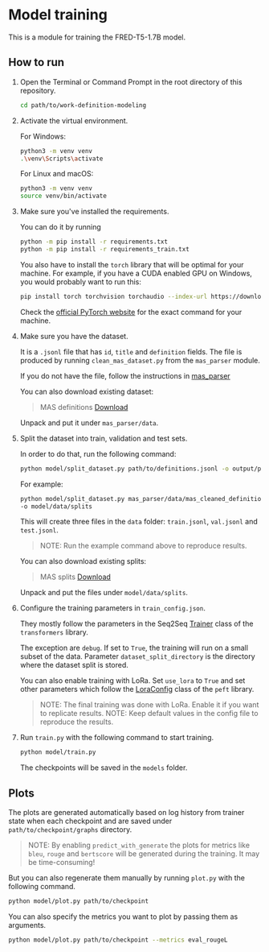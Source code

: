 # Model training

This is a module for training the FRED-T5-1.7B model.

## How to run

1. Open the Terminal or Command Prompt in the root directory of this repository.

    ```bash
    cd path/to/work-definition-modeling
    ```

2. Activate the virtual environment.

    For Windows:

    ```bash
    python3 -m venv venv
    .\venv\Scripts\activate
    ```

    For Linux and macOS:

    ```bash
    python3 -m venv venv
    source venv/bin/activate
    ```

3. Make sure you've installed the requirements.

    You can do it by running

    ```bash
    python -m pip install -r requirements.txt
    python -m pip install -r requirements_train.txt
    ```

    You also have to install the `torch` library that will be optimal for your machine.
    For example, if you have a CUDA enabled GPU on Windows, you would probably want to run this:

    ```bash
    pip install torch torchvision torchaudio --index-url https://download.pytorch.org/whl/cu121
    ```

    Check the [official PyTorch website](https://pytorch.org/get-started/locally/)
    for the exact command for your machine.

4. Make sure you have the dataset.

    It is a `.jsonl` file that has `id`, `title` and `definition` fields.
    The file is produced by running `clean_mas_dataset.py` from the `mas_parser` module.

    If you do not have the file, follow the instructions
    in [mas_parser](../../mas_parser/README.md)

    You can also download existing dataset:

    > MAS definitions
   > [Download](https://github.com/anonymousP9k/definition-modeling/issues/1)

    Unpack and put it under `mas_parser/data`.

5. Split the dataset into train, validation and test sets.

    In order to do that, run the following command:

    ```bash
    python model/split_dataset.py path/to/definitions.jsonl -o output/path
    ```

    For example:

    ```bash
    python model/split_dataset.py mas_parser/data/mas_cleaned_definitions.jsonl \
   -o model/data/splits
    ```

    This will create three files in the `data` folder:
    `train.jsonl`, `val.jsonl` and `test.jsonl`.

    > NOTE: Run the example command above to reproduce results.

    You can also download existing splits:

    > MAS splits
   > [Download](https://github.com/anonymousP9k/definition-modeling/issues/2)

    Unpack and put the files under `model/data/splits`.

6. Configure the training parameters in `train_config.json`.

    They mostly follow the parameters in the Seq2Seq
    [Trainer](https://huggingface.co/transformers/main_classes/trainer.html#trainingarguments)
    class of the `transformers` library.

    The exception are `debug`.
    If set to `True`, the training will run on a small subset of the data.
    Parameter `dataset_split_directory` is the directory where the dataset split is stored.
    
    You can also enable training with LoRa.
    Set `use_lora` to `True` and set other parameters which follow the
    [LoraConfig](https://huggingface.co/docs/peft/package_reference/lora) class of the
    `peft` library.

    > NOTE: The final training was done with LoRa. Enable it if you want to replicate results.
    > NOTE: Keep default values in the config file to reproduce the results.

7. Run `train.py` with the following command to start training.

    ```bash
    python model/train.py
    ```

    The checkpoints will be saved in the `models` folder.

## Plots

The plots are generated automatically based on log history from trainer state
when each checkpoint and are saved under `path/to/checkpoint/graphs` directory.

> NOTE: By enabling `predict_with_generate` the plots for metrics like `bleu`, `rouge`
> and `bertscore` will be generated during the training. It may be time-consuming!

But you can also regenerate them manually by running `plot.py` with the following command.

```bash
python model/plot.py path/to/checkpoint
```

You can also specify the metrics you want to plot by passing them as arguments.

```bash
python model/plot.py path/to/checkpoint --metrics eval_rougeL
```
